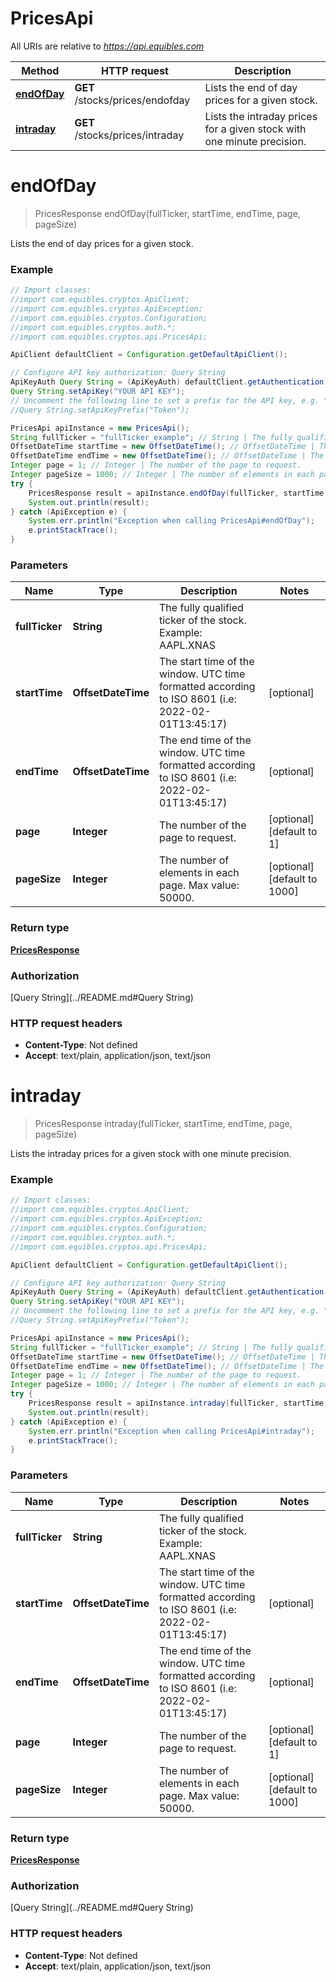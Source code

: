 # PricesApi

All URIs are relative to *https://api.equibles.com*

Method | HTTP request | Description
------------- | ------------- | -------------
[**endOfDay**](PricesApi.md#endOfDay) | **GET** /stocks/prices/endofday | Lists the end of day prices for a given stock.
[**intraday**](PricesApi.md#intraday) | **GET** /stocks/prices/intraday | Lists the intraday prices for a given stock with one minute precision.

<a name="endOfDay"></a>
# **endOfDay**
> PricesResponse endOfDay(fullTicker, startTime, endTime, page, pageSize)

Lists the end of day prices for a given stock.

### Example
```java
// Import classes:
//import com.equibles.cryptos.ApiClient;
//import com.equibles.cryptos.ApiException;
//import com.equibles.cryptos.Configuration;
//import com.equibles.cryptos.auth.*;
//import com.equibles.cryptos.api.PricesApi;

ApiClient defaultClient = Configuration.getDefaultApiClient();

// Configure API key authorization: Query String
ApiKeyAuth Query String = (ApiKeyAuth) defaultClient.getAuthentication("Query String");
Query String.setApiKey("YOUR API KEY");
// Uncomment the following line to set a prefix for the API key, e.g. "Token" (defaults to null)
//Query String.setApiKeyPrefix("Token");

PricesApi apiInstance = new PricesApi();
String fullTicker = "fullTicker_example"; // String | The fully qualified ticker of the stock. Example: AAPL.XNAS
OffsetDateTime startTime = new OffsetDateTime(); // OffsetDateTime | The start time of the window. UTC time formatted according to ISO 8601 (i.e: 2022-02-01T13:45:17)
OffsetDateTime endTime = new OffsetDateTime(); // OffsetDateTime | The end time of the window. UTC time formatted according to ISO 8601 (i.e: 2022-02-01T13:45:17)
Integer page = 1; // Integer | The number of the page to request.
Integer pageSize = 1000; // Integer | The number of elements in each page. Max value: 50000.
try {
    PricesResponse result = apiInstance.endOfDay(fullTicker, startTime, endTime, page, pageSize);
    System.out.println(result);
} catch (ApiException e) {
    System.err.println("Exception when calling PricesApi#endOfDay");
    e.printStackTrace();
}
```

### Parameters

Name | Type | Description  | Notes
------------- | ------------- | ------------- | -------------
 **fullTicker** | **String**| The fully qualified ticker of the stock. Example: AAPL.XNAS |
 **startTime** | **OffsetDateTime**| The start time of the window. UTC time formatted according to ISO 8601 (i.e: 2022-02-01T13:45:17) | [optional]
 **endTime** | **OffsetDateTime**| The end time of the window. UTC time formatted according to ISO 8601 (i.e: 2022-02-01T13:45:17) | [optional]
 **page** | **Integer**| The number of the page to request. | [optional] [default to 1]
 **pageSize** | **Integer**| The number of elements in each page. Max value: 50000. | [optional] [default to 1000]

### Return type

[**PricesResponse**](PricesResponse.md)

### Authorization

[Query String](../README.md#Query String)

### HTTP request headers

 - **Content-Type**: Not defined
 - **Accept**: text/plain, application/json, text/json

<a name="intraday"></a>
# **intraday**
> PricesResponse intraday(fullTicker, startTime, endTime, page, pageSize)

Lists the intraday prices for a given stock with one minute precision.

### Example
```java
// Import classes:
//import com.equibles.cryptos.ApiClient;
//import com.equibles.cryptos.ApiException;
//import com.equibles.cryptos.Configuration;
//import com.equibles.cryptos.auth.*;
//import com.equibles.cryptos.api.PricesApi;

ApiClient defaultClient = Configuration.getDefaultApiClient();

// Configure API key authorization: Query String
ApiKeyAuth Query String = (ApiKeyAuth) defaultClient.getAuthentication("Query String");
Query String.setApiKey("YOUR API KEY");
// Uncomment the following line to set a prefix for the API key, e.g. "Token" (defaults to null)
//Query String.setApiKeyPrefix("Token");

PricesApi apiInstance = new PricesApi();
String fullTicker = "fullTicker_example"; // String | The fully qualified ticker of the stock. Example: AAPL.XNAS
OffsetDateTime startTime = new OffsetDateTime(); // OffsetDateTime | The start time of the window. UTC time formatted according to ISO 8601 (i.e: 2022-02-01T13:45:17)
OffsetDateTime endTime = new OffsetDateTime(); // OffsetDateTime | The end time of the window. UTC time formatted according to ISO 8601 (i.e: 2022-02-01T13:45:17)
Integer page = 1; // Integer | The number of the page to request.
Integer pageSize = 1000; // Integer | The number of elements in each page. Max value: 50000.
try {
    PricesResponse result = apiInstance.intraday(fullTicker, startTime, endTime, page, pageSize);
    System.out.println(result);
} catch (ApiException e) {
    System.err.println("Exception when calling PricesApi#intraday");
    e.printStackTrace();
}
```

### Parameters

Name | Type | Description  | Notes
------------- | ------------- | ------------- | -------------
 **fullTicker** | **String**| The fully qualified ticker of the stock. Example: AAPL.XNAS |
 **startTime** | **OffsetDateTime**| The start time of the window. UTC time formatted according to ISO 8601 (i.e: 2022-02-01T13:45:17) | [optional]
 **endTime** | **OffsetDateTime**| The end time of the window. UTC time formatted according to ISO 8601 (i.e: 2022-02-01T13:45:17) | [optional]
 **page** | **Integer**| The number of the page to request. | [optional] [default to 1]
 **pageSize** | **Integer**| The number of elements in each page. Max value: 50000. | [optional] [default to 1000]

### Return type

[**PricesResponse**](PricesResponse.md)

### Authorization

[Query String](../README.md#Query String)

### HTTP request headers

 - **Content-Type**: Not defined
 - **Accept**: text/plain, application/json, text/json

